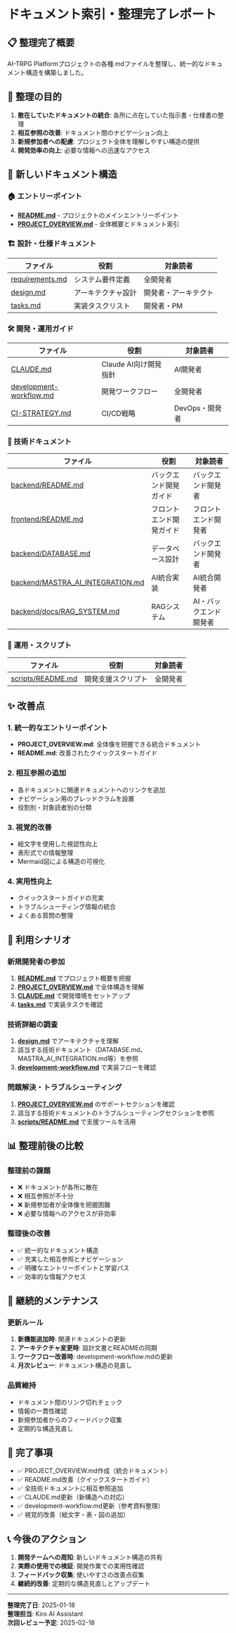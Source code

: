 # ドキュメント索引・整理完了レポート

## 📋 整理完了概要

AI-TRPG Platformプロジェクトの各種.mdファイルを整理し、統一的なドキュメント構造を構築しました。

## 🎯 整理の目的

1. **散在していたドキュメントの統合**: 各所に点在していた指示書・仕様書の整理
2. **相互参照の改善**: ドキュメント間のナビゲーション向上
3. **新規参加者への配慮**: プロジェクト全体を理解しやすい構造の提供
4. **開発効率の向上**: 必要な情報への迅速なアクセス

## 📁 新しいドキュメント構造

### 🏠 エントリーポイント
- **[README.md](../README.md)** - プロジェクトのメインエントリーポイント
- **[PROJECT_OVERVIEW.md](./PROJECT_OVERVIEW.md)** - 全体概要とドキュメント索引

### 🏗️ 設計・仕様ドキュメント
| ファイル | 役割 | 対象読者 |
|---------|------|----------|
| [requirements.md](../.kiro/specs/ai-trpg-platform/requirements.md) | システム要件定義 | 全開発者 |
| [design.md](../.kiro/specs/ai-trpg-platform/design.md) | アーキテクチャ設計 | 開発者・アーキテクト |
| [tasks.md](../.kiro/specs/ai-trpg-platform/tasks.md) | 実装タスクリスト | 開発者・PM |

### 🛠️ 開発・運用ガイド
| ファイル | 役割 | 対象読者 |
|---------|------|----------|
| [CLAUDE.md](../CLAUDE.md) | Claude AI向け開発指針 | AI開発者 |
| [development-workflow.md](./development-workflow.md) | 開発ワークフロー | 全開発者 |
| [CI-STRATEGY.md](../CI-STRATEGY.md) | CI/CD戦略 | DevOps・開発者 |

### 🔧 技術ドキュメント
| ファイル | 役割 | 対象読者 |
|---------|------|----------|
| [backend/README.md](../backend/README.md) | バックエンド開発ガイド | バックエンド開発者 |
| [frontend/README.md](../frontend/README.md) | フロントエンド開発ガイド | フロントエンド開発者 |
| [backend/DATABASE.md](../backend/DATABASE.md) | データベース設計 | バックエンド開発者 |
| [backend/MASTRA_AI_INTEGRATION.md](../backend/MASTRA_AI_INTEGRATION.md) | AI統合実装 | AI統合開発者 |
| [backend/docs/RAG_SYSTEM.md](../backend/docs/RAG_SYSTEM.md) | RAGシステム | AI・バックエンド開発者 |

### 🚀 運用・スクリプト
| ファイル | 役割 | 対象読者 |
|---------|------|----------|
| [scripts/README.md](../scripts/README.md) | 開発支援スクリプト | 全開発者 |

## ✨ 改善点

### 1. 統一的なエントリーポイント
- **PROJECT_OVERVIEW.md**: 全体像を把握できる統合ドキュメント
- **README.md**: 改善されたクイックスタートガイド

### 2. 相互参照の追加
- 各ドキュメントに関連ドキュメントへのリンクを追加
- ナビゲーション用のブレッドクラムを設置
- 役割別・対象読者別の分類

### 3. 視覚的改善
- 絵文字を使用した視認性向上
- 表形式での情報整理
- Mermaid図による構造の可視化

### 4. 実用性向上
- クイックスタートガイドの充実
- トラブルシューティング情報の統合
- よくある質問の整理

## 🎯 利用シナリオ

### 新規開発者の参加
1. **[README.md](../README.md)** でプロジェクト概要を把握
2. **[PROJECT_OVERVIEW.md](./PROJECT_OVERVIEW.md)** で全体構造を理解
3. **[CLAUDE.md](../CLAUDE.md)** で開発環境をセットアップ
4. **[tasks.md](../.kiro/specs/ai-trpg-platform/tasks.md)** で実装タスクを確認

### 技術詳細の調査
1. **[design.md](../.kiro/specs/ai-trpg-platform/design.md)** でアーキテクチャを理解
2. 該当する技術ドキュメント（DATABASE.md、MASTRA_AI_INTEGRATION.md等）を参照
3. **[development-workflow.md](./development-workflow.md)** で実装フローを確認

### 問題解決・トラブルシューティング
1. **[PROJECT_OVERVIEW.md](./PROJECT_OVERVIEW.md)** のサポートセクションを確認
2. 該当する技術ドキュメントのトラブルシューティングセクションを参照
3. **[scripts/README.md](../scripts/README.md)** で支援ツールを活用

## 📊 整理前後の比較

### 整理前の課題
- ❌ ドキュメントが各所に散在
- ❌ 相互参照が不十分
- ❌ 新規参加者が全体像を把握困難
- ❌ 必要な情報へのアクセスが非効率

### 整理後の改善
- ✅ 統一的なドキュメント構造
- ✅ 充実した相互参照とナビゲーション
- ✅ 明確なエントリーポイントと学習パス
- ✅ 効率的な情報アクセス

## 🔄 継続的メンテナンス

### 更新ルール
1. **新機能追加時**: 関連ドキュメントの更新
2. **アーキテクチャ変更時**: 設計文書とREADMEの同期
3. **ワークフロー改善時**: development-workflow.mdの更新
4. **月次レビュー**: ドキュメント構造の見直し

### 品質維持
- ドキュメント間のリンク切れチェック
- 情報の一貫性確認
- 新規参加者からのフィードバック収集
- 定期的な構造見直し

## 🎉 完了事項

- ✅ PROJECT_OVERVIEW.md作成（統合ドキュメント）
- ✅ README.md改善（クイックスタートガイド）
- ✅ 全技術ドキュメントに相互参照追加
- ✅ CLAUDE.md更新（新構造への対応）
- ✅ development-workflow.md更新（参考資料整理）
- ✅ 視覚的改善（絵文字・表・図の追加）

## 📞 今後のアクション

1. **開発チームへの周知**: 新しいドキュメント構造の共有
2. **実際の使用での検証**: 開発作業での実用性確認
3. **フィードバック収集**: 使いやすさの改善点収集
4. **継続的改善**: 定期的な構造見直しとアップデート

---

**整理完了日**: 2025-01-18  
**整理担当**: Kiro AI Assistant  
**次回レビュー予定**: 2025-02-18